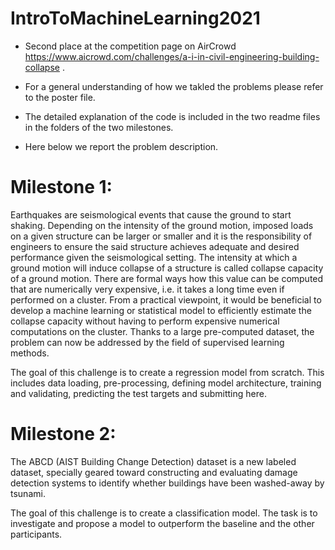 # IntroToMachineLearning2021

* Second place at the competition page on AirCrowd https://www.aicrowd.com/challenges/a-i-in-civil-engineering-building-collapse .

* For a general understanding of how we takled the problems please refer to the poster file.

* The detailed explanation of the code is included in the two readme files in the folders of the two milestones.

* Here below we report the problem description.

# Milestone 1:

Earthquakes are seismological events that cause the ground to start shaking. Depending on the intensity of the ground motion, imposed loads on a given structure can be larger or smaller and it is the responsibility of engineers to ensure the said structure achieves adequate and desired performance given the seismological setting. The intensity at which a ground motion will induce collapse of a structure is called collapse capacity of a ground motion. There are formal ways how this value can be computed that are numerically very expensive, i.e. it takes a long time even if performed on a cluster. From a practical viewpoint, it would be beneficial to develop a machine learning or statistical model to efficiently estimate the collapse capacity without having to perform expensive numerical computations on the cluster. Thanks to a large pre-computed dataset, the problem can now be addressed by the field of supervised learning methods.

The goal of this challenge is to create a regression model from scratch. This includes data loading, pre-processing, defining model architecture, training and validating, predicting the test targets and submitting here.



# Milestone 2:

The ABCD (AIST Building Change Detection) dataset is a new labeled dataset, specially geared toward constructing and evaluating damage detection systems to identify whether buildings have been washed-away by tsunami.

The goal of this challenge is to create a classification model. The task is to investigate and propose a model to outperform the baseline and the other participants.

